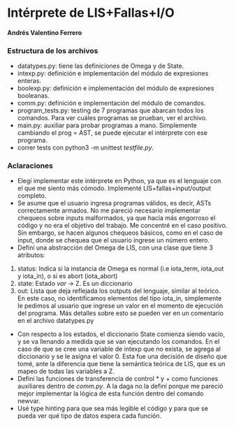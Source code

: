 # Intérprete de LIS+Fallas+I/O
#### Andrés Valentino Ferrero

### Estructura de los archivos
- datatypes.py: tiene las definiciones de Omega y de State.
- intexp.py: definición e implementación del módulo de expresiones enteras.
- boolexp.py: definición e implementación del módulo de expresiones booleanas.
- comm.py: definición e implementación del módulo de comandos.
- program_tests.py: testing de 7 programas que abarcan todos los comandos. Para ver cuáles programas se prueban, ver el archivo.
- main.py: auxiliar para probar programas a mano. Simplemente cambiando el prog = AST, se puede ejecutar el intérprete con ese programa.
- correr tests con python3 -m unittest _testfile.py_.
### Aclaraciones
- Elegí implementar este intérprete en Python, ya que es el lenguaje con el que me siento más cómodo.
Implementé LIS+fallas+input/output completo.
- Se asume que el usuario ingresa programas válidos, es decir, ASTs correctamente armados. No me pareció necesario implementar chequeos sobre inputs malformados, ya que hacía más engorroso el código y no era el objetivo del trabajo. Me concentré en el caso positivo. Sin embargo, se hacen algunos chequeos básicos, como en el caso de input, donde se chequea que el usuario ingrese un número entero.
- Definí una abstracción del Omega de LIS, con una clase que tiene 3 atributos:
1. status: Indica si la instancia de Omega es normal (i.e iota_term, iota_out y iota_in), o si es abort (iota_abort)
2. state: Estado _var_ -> Z. Es un diccionario
3. out: Lista que deja reflejada los outputs del lenguaje, similar al teórico. En este caso, no identificamos elementos del tipo iota_in, simplemente le pedimos al usuario que ingrese un valor en el momento de ejecución del programa.
Más detalles sobre esto se pueden ver en un comentario en el archivo datatypes.py
- Con respecto a los estados, el diccionario State comienza siendo vacío, y se va llenando a medida que se van ejecutando los comandos. En el caso de que se cree una variable de intexp que no exista, se agrega al diccionario y se le asigna el valor 0. Esta fue una decisión de diseño que tomé, ante la diferencia que tiene la semántica teórica de LIS, que es un mapeo de todas las variables a Z.
- Definí las funciones de transferencia de control * y + como funciones auxiliares dentro de _comm.py_. A la daga no la definí porque me pareció mejor implementar la lógica de esta función dentro del comando newvar.
- Usé type hinting para que sea más legible el código y para que se pueda ver qué tipo de datos espera cada función.
